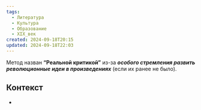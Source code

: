 ```yaml
---
tags:
  - Литература
  - Культура
  - Образование
  - XIX_век
created: 2024-09-18T20:15
updated: 2024-09-18T22:03
---
```

 Метод назван **“Реальной критикой”** из-за ***особого стремления развить революционные идеи в произведениях*** (если их ранее не было). 
 
## Контекст
- 

